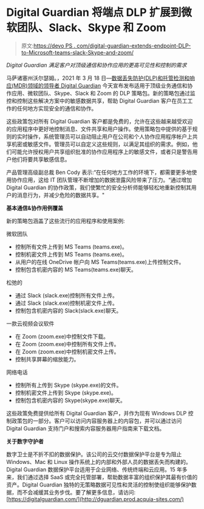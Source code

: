 # Digital Guardian 将端点 DLP 扩展到微软团队、Slack、Skype 和 Zoom

> 原文:[https://devo PS . com/digital-guardian-extends-endpoint-DLP-to-Microsoft-teams-slack-Skype-and-zoom/](https://devops.com/digital-guardian-extends-endpoint-dlp-to-microsoft-teams-slack-skype-and-zoom/)

*Digital Guardian 满足客户对顶级通信和协作应用的更高可见性和控制的需求*

马萨诸塞州沃尔瑟姆。，2021 年 3 月 18 日—[数据丢失防护(DLP)和托管检测和响应(MDR)领域的领导者 Digital Guardian](https://digitalguardian.com/platform-overview) 今天宣布发布适用于顶级业务通信和协作应用、微软团队、Skype、Slack 和 Zoom 的 DLP 策略包。新的策略包通过监控和控制这些解决方案中的敏感数据共享，帮助 Digital Guardian 客户在员工工作的任何地方实现安全的通信和协作。

这些政策包对所有 Digital Guardian 客户都是免费的，允许在这些越来越受欢迎的应用程序中更好地控制消息、文件共享和用户操作。使用策略包中提供的基于规则的实时操作，系统管理员可以自动阻止用户在公司和个人协作应用程序帐户上共享机密或敏感文件。管理员可以自定义这些规则，以满足其组织的需求。例如，他们可能允许授权用户共享组织批准的协作应用程序上的敏感文件，或者只是警告用户他们将要共享敏感信息。

产品管理高级副总裁 Ben Cody 表示:“在任何地方工作的环境下，都需要更多地使用协作应用，这给 IT 团队管理不断增加的数据泄露风险带来了压力。“通过增加 Digital Guardian 的协作政策，我们使繁忙的安全分析师能够轻松地重新控制其用户的消息行为，并减少危险的数据共享。"

**基本通信&协作用例覆盖**

新的策略包涵盖了这些流行的应用程序和使用案例:

微软团队

*   控制所有文件上传到 MS Teams (teams.exe)。
*   控制机密文件上传到 MS Teams (teams.exe)。
*   从用户的在线 OneDrive 帐户向 MS Teams(teams.exe)上传控制文件。
*   控制包含机密内容的 MS Teams(teams.exe)聊天。

松弛的

*   通过 Slack (slack.exe)控制所有文件上传。
*   通过 Slack (slack.exe)控制机密文件上传。
*   控制包含机密内容的 Slack(slack.exe)聊天。

一款云视频会议软件

*   在 Zoom (zoom.exe)中控制文件下载。
*   在 Zoom (zoom.exe)中控制所有文件上传。
*   在 Zoom (zoom.exe)中控制机密文件上传。
*   控制共享屏幕的缩放能力。

网络电话

*   控制所有上传到 Skype (skype.exe)的文件。
*   控制机密文件上传到 Skype (skype.exe)。
*   控制包含机密内容的 Skype(skype.exe)聊天。

这些政策免费提供给所有 Digital Guardian 客户，并作为现有 Windows DLP 控制政策包的一部分。客户可以访问内容服务器上的内容包，并可以通过访问 Digital Guardian 支持门户和搜索内容服务器用户指南来下载文档。

**关于数字守护者**

数字卫士是不折不扣的数据保护。该公司的云交付数据保护平台是专为阻止 Windows、Mac 和 Linux 操作系统上的内部和外部人员的数据丢失而构建的。Digital Guardian 数据保护平台适用于企业网络、传统终端和云应用。15 年多来，我们通过选择 SaaS 或完全托管部署，帮助数据丰富的组织保护其最有价值的资产。Digital Guardian 独特的无策略数据可见性和灵活的控制使组织能够保护数据，而不会减缓其业务步伐。要了解更多信息，请访问:[https://digitalguardian.com/](http://dguardian.prod.acquia-sites.com/)